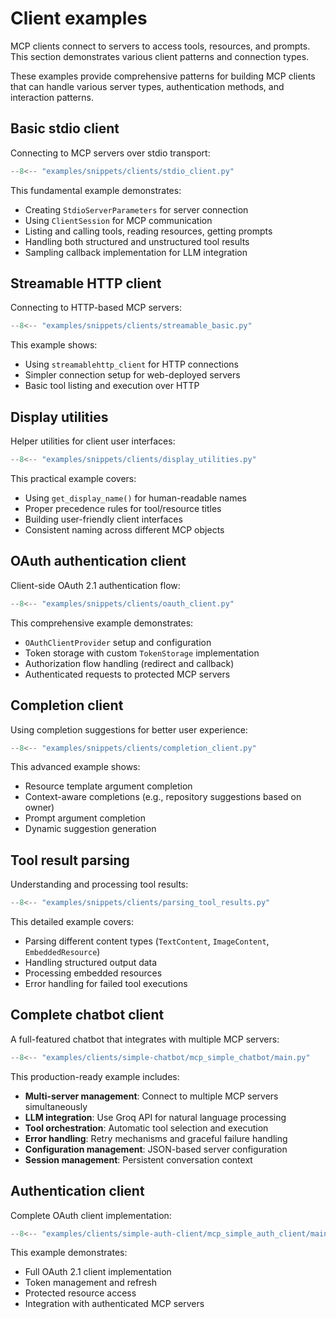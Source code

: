 # Client examples

MCP clients connect to servers to access tools, resources, and prompts. This section demonstrates various client patterns and connection types.

These examples provide comprehensive patterns for building MCP clients that can handle various server types, authentication methods, and interaction patterns.

## Basic stdio client

Connecting to MCP servers over stdio transport:

```python
--8<-- "examples/snippets/clients/stdio_client.py"
```

This fundamental example demonstrates:

- Creating `StdioServerParameters` for server connection
- Using `ClientSession` for MCP communication
- Listing and calling tools, reading resources, getting prompts
- Handling both structured and unstructured tool results
- Sampling callback implementation for LLM integration

## Streamable HTTP client

Connecting to HTTP-based MCP servers:

```python
--8<-- "examples/snippets/clients/streamable_basic.py"
```

This example shows:

- Using `streamablehttp_client` for HTTP connections
- Simpler connection setup for web-deployed servers
- Basic tool listing and execution over HTTP

## Display utilities

Helper utilities for client user interfaces:

```python
--8<-- "examples/snippets/clients/display_utilities.py"
```

This practical example covers:

- Using `get_display_name()` for human-readable names
- Proper precedence rules for tool/resource titles
- Building user-friendly client interfaces
- Consistent naming across different MCP objects

## OAuth authentication client

Client-side OAuth 2.1 authentication flow:

```python
--8<-- "examples/snippets/clients/oauth_client.py"
```

This comprehensive example demonstrates:

- `OAuthClientProvider` setup and configuration
- Token storage with custom `TokenStorage` implementation
- Authorization flow handling (redirect and callback)
- Authenticated requests to protected MCP servers

## Completion client

Using completion suggestions for better user experience:

```python
--8<-- "examples/snippets/clients/completion_client.py"
```

This advanced example shows:

- Resource template argument completion
- Context-aware completions (e.g., repository suggestions based on owner)
- Prompt argument completion
- Dynamic suggestion generation

## Tool result parsing

Understanding and processing tool results:

```python
--8<-- "examples/snippets/clients/parsing_tool_results.py"
```

This detailed example covers:

- Parsing different content types (`TextContent`, `ImageContent`, `EmbeddedResource`)
- Handling structured output data
- Processing embedded resources
- Error handling for failed tool executions

## Complete chatbot client

A full-featured chatbot that integrates with multiple MCP servers:

```python
--8<-- "examples/clients/simple-chatbot/mcp_simple_chatbot/main.py"
```

This production-ready example includes:

- **Multi-server management**: Connect to multiple MCP servers simultaneously
- **LLM integration**: Use Groq API for natural language processing
- **Tool orchestration**: Automatic tool selection and execution
- **Error handling**: Retry mechanisms and graceful failure handling
- **Configuration management**: JSON-based server configuration
- **Session management**: Persistent conversation context

## Authentication client

Complete OAuth client implementation:

```python
--8<-- "examples/clients/simple-auth-client/mcp_simple_auth_client/main.py"
```

This example demonstrates:

- Full OAuth 2.1 client implementation
- Token management and refresh
- Protected resource access
- Integration with authenticated MCP servers
